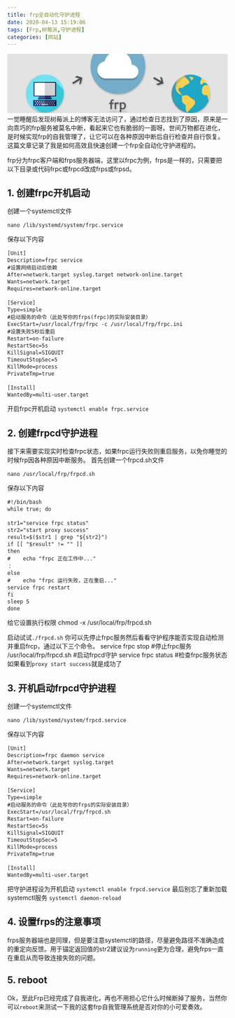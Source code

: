 ```yaml
---
title: frp全自动化守护进程
date: 2020-04-13 15:19:06
tags: [Frp,树莓派,守护进程]
categories: [网站]
---
```

![](/images/2020/04/frp.png)
一觉睡醒后发现树莓派上的博客无法访问了，通过检查日志找到了原因，原来是一向乖巧的frp服务被莫名中断，看起来它也有脆弱的一面呀。世间万物都在进化，是时候实现frp的自我管理了，让它可以在各种原因中断后自行检查并自行恢复。这篇文章记录了我是如何高效且快速创建一个frp全自动化守护进程的。
<!--more-->
frp分为frpc客户端和frps服务器端，这里以frpc为例，frps是一样的，只需要把以下目录或代码frpc或frpcd改成frps或frpsd。

## 1. 创建frpc开机启动
创建一个systemctl文件
```
nano /lib/systemd/system/frpc.service
```
保存以下内容
```
[Unit]
Description=frpc service
#设置网络启动后依赖
After=network.target syslog.target network-online.target
Wants=network.target
Requires=network-online.target

[Service]
Type=simple
#启动服务的命令（此处写你的frps(frpc)的实际安装目录）
ExecStart=/usr/local/frp/frpc -c /usr/local/frp/frpc.ini
#设置失败5秒后重启
Restart=on-failure
RestartSec=5s
KillSignal=SIGQUIT
TimeoutStopSec=5
KillMode=process
PrivateTmp=true

[Install]
WantedBy=multi-user.target
```
开启frpc开机启动
`systemctl enable frpc.service`

## 2. 创建frpcd守护进程
接下来需要实现实时检查frpc状态，如果frpc运行失败则重启服务，以免你睡觉的时候frp因各种原因中断服务。
首先创建一个frpcd.sh文件
```
nano /usr/local/frp/frpcd.sh
```
保存以下内容
```
#!/bin/bash
while true; do

str1="service frpc status"
str2="start proxy success"
result=$($str1 | grep "${str2}")
if [[ "$result" != "" ]]
then
#    echo "frpc 正在工作中..."
：
else
#    echo "frpc 运行失败，正在重启..."
service frpc restart
fi
sleep 5
done
```

给它设置执行权限
chmod -x /usr/local/frp/frpcd.sh

启动试试`./frpcd.sh`
你可以先停止frpc服务然后看看守护程序能否实现自动检测并重启frcp，通过以下三个命令。
service frpc stop #停止frpc服务
/usr/local/frp/frpcd.sh #启动frpcd守护
service frpc status #检查frpc服务状态
如果看到`proxy start success`就是成功了

## 3. 开机启动frpcd守护进程
创建一个systemctl文件
```
nano /lib/systemd/system/frpcd.service
```
保存以下内容
```
[Unit]
Description=frpc daemon service
After=network.target syslog.target
Wants=network.target
Requires=network-online.target

[Service]
Type=simple
#启动服务的命令（此处写你的frps的实际安装目录）
ExecStart=/usr/local/frp/frpcd.sh
Restart=on-failure
RestartSec=5s
KillSignal=SIGQUIT
TimeoutStopSec=5
KillMode=process
PrivateTmp=true

[Install]
WantedBy=multi-user.target

```
把守护进程设为开机启动
`systemctl enable frpcd.service`
最后别忘了重新加载systemctl服务
`systemctl daemon-reload`
## 4. 设置frps的注意事项
frps服务器端也是同理，但是要注意systemctl的路径，尽量避免路径不准确造成的重定向反馈。用于锚定返回值的str2建议设为`running`更为合理，避免frps一直在重启从而导致连接失败的问题。
## 5. reboot
Ok，至此Frp已经完成了自我进化，再也不用担心它什么时候断掉了服务，当然你可以`reboot`来测试一下我的这套frp自我管理系统是否对你的小可爱奏效。